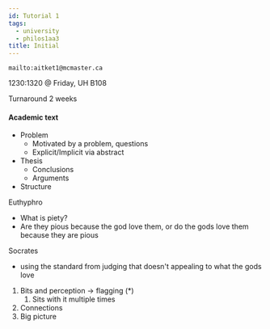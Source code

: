 ```yaml
---
id: Tutorial 1
tags:
  - university
  - philos1aa3
title: Initial
---
```


```
mailto:aitket1@mcmaster.ca
```

1230:1320 @ Friday, UH B108

Turnaround 2 weeks

#### Academic text

- Problem
  - Motivated by a problem, questions
  - Explicit/Implicit via abstract
- Thesis
  - Conclusions
  - Arguments
- Structure

Euthyphro

- What is piety?
- Are they pious because the god love them, or do the gods love them because they are pious

Socrates

- using the standard from judging that doesn't appealing to what the gods love

1. Bits and perception -> flagging ($*$)
   1. Sits with it multiple times
2. Connections
3. Big picture
